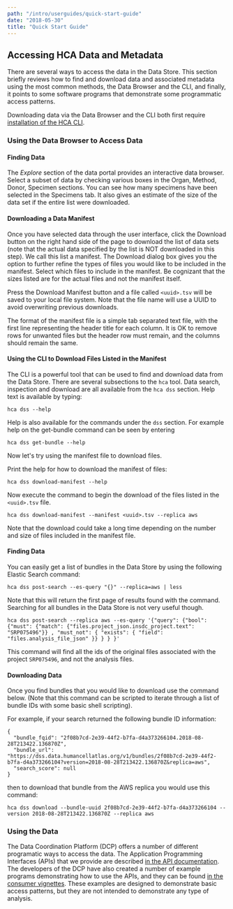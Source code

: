 ```yaml
---
path: "/intro/userguides/quick-start-guide"
date: "2018-05-30"
title: "Quick Start Guide"
---
```



## Accessing HCA Data and Metadata
There are several ways to access the data in the Data Store. This section briefly reviews how to find and download data and associated metadata using the most common methods, the Data Browser and the CLI, and finally, it points to some software programs that demonstrate some programmatic access patterns. 

Downloading data via the Data Browser and the CLI both first require [installation of the HCA CLI](/intro/userguides/installing-the-hca-cli).


### Using the Data Browser to Access Data

#### Finding Data
The *Explore* section of the data portal provides an interactive data browser. Select a subset of data by checking various boxes in the Organ, Method, Donor, Specimen sections. You can see how many specimens have been selected in the Specimens tab. It also gives an estimate of the size of the data set if the entire list were downloaded.

#### Downloading a Data Manifest
Once you have selected data through the user interface, click the Download button on the right hand side of the page to download the list of data sets (note that the actual data specified by the list is NOT downloaded in this step). We call this list a manifest. The Download dialog box gives you the option to further refine the types of files you would like to be included in the manifest. Select which files to include in the manifest. Be cognizant that the sizes listed are for the actual files and not the manifest itself. 

Press the Download Manifest button and a file called `<uuid>.tsv` will be saved to your local file system. Note that the 
file name will use a UUID to avoid overwriting previous downloads.

The format of the manifest file is a simple tab separated text file, with the first line representing the header title for each column. It is OK to remove rows for unwanted files but the header row must remain, and the columns should remain the same.

#### Using the CLI to Download Files Listed in the Manifest
The CLI is a powerful tool that can be used to find and download data from the Data Store. There are several subsections to the `hca` tool. Data search, inspection and download are all available from the `hca dss` section. Help text is available by typing:

`hca dss --help`

Help is also available for the commands under the `dss` section. For example help on the get-bundle command can be seen by entering

`hca dss get-bundle --help`

Now let's try using the manifest file to download files. 

Print the help for how to download the manifest of files:

`hca dss download-manifest --help`

Now execute the command to begin the download of the files listed in the `<uuid>.tsv` file. 

`hca dss download-manifest --manifest <uuid>.tsv --replica aws`

Note that the download could take a long time depending on the number and size of files included in the manifest file.

#### Finding Data
You can easily get a list of bundles in the Data Store by using the following Elastic Search command:

`hca dss post-search --es-query "{}" --replica=aws | less`
    
Note that this will return the first page of results found with the command. Searching for all bundles in the Data Store is not very useful though. 

`hca dss post-search --replica aws --es-query '{"query": {"bool": {"must": {"match": {"files.project_json.insdc_project.text": "SRP075496"}} , "must_not": { "exists": { "field": "files.analysis_file_json" }} } } }'`

This command will find all the ids of the original files associated with the project `SRP075496`, and not the analysis files.

#### Downloading Data
Once you find bundles that you would like to download use the command below. (Note that this command can be scripted to iterate through a list of bundle IDs with some basic shell scripting).

For example, if your search returned the following bundle ID information:

    {
      "bundle_fqid": "2f08b7cd-2e39-44f2-b7fa-d4a373266104.2018-08-28T213422.136870Z",
      "bundle_url": "https://dss.data.humancellatlas.org/v1/bundles/2f08b7cd-2e39-44f2-b7fa-d4a373266104?version=2018-08-28T213422.136870Z&replica=aws",
      "search_score": null
    }

then to download that bundle from the AWS replica you would use this command:

    hca dss download --bundle-uuid 2f08b7cd-2e39-44f2-b7fa-d4a373266104 --version 2018-08-28T213422.136870Z --replica aws

### Using the Data
The Data Coordination Platform (DCP) offers a number of different programatic ways to access the data. The Application Programming Interfaces (APIs) that we provide are described [in the API documentation](/intro/api-documentation/data-store-consumer-api/). The developers of the DCP have also created a number of example programs demonstrating how to use the APIs, and they can be found [in the consumer vignettes](/intro/development-guides/consumer-vignettes). These examples are designed to demonstrate basic access patterns, but they are not intended to demonstrate any type of analysis.
